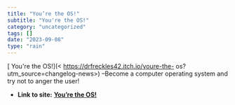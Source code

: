 ```yaml
---
title: "You’re the OS!"
subtitle: "You're the OS!"
category: "uncategorized"
tags: []
date: "2023-09-08"
type: "rain"
---
```

[ You're the OS!](< https://drfreckles42.itch.io/youre-the-
os?utm_source=changelog-news>) –Become a computer operating system and try not
to anger the user!


* **Link to site:** **[You’re the OS!](None)**